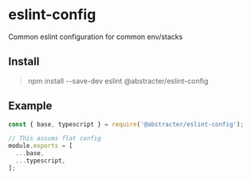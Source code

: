 # eslint-config

Common eslint configuration for common env/stacks

## Install

> npm install --save-dev eslint @abstracter/eslint-config

## Example

```js
const { base, typescript } = require('@abstracter/eslint-config');

// This assums flat config
module.exports = [
  ...base,
  ...typescript,
];
```
